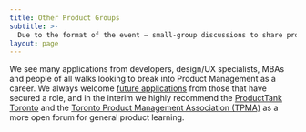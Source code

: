 ```yaml
---
title: Other Product Groups
subtitle: >-
  Due to the format of the event – small-group discussions to share problems and learnings from practising Product Managers – we accept applications solely from those with direct experience. 
layout: page
---
```


We see many applications from developers, design/UX specialists, MBAs and people of all walks looking to break into Product Management as a career. We always welcome [future applications](/join) from those that have secured a role, and in the interim we highly recommend the [ProductTank Toronto](https://www.meetup.com/ProductTank_Toronto/) and the [Toronto Product Management Association (TPMA)](https://tpma.ca/) as a more open forum for general product learning.